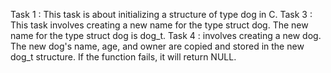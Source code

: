 Task 1 : This task is about initializing a structure of type dog in C.
Task 3 : This task involves creating a new name for the type struct dog. The new name for the type struct dog is dog_t.
Task 4 : involves creating a new dog. The new dog's name, age, and owner are copied and stored in the new dog_t structure. If the function fails, it will return NULL.
